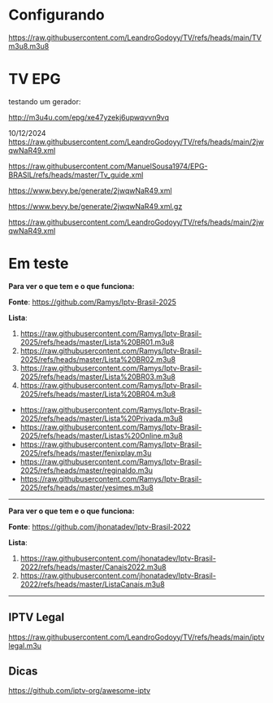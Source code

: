 # Configurando

https://raw.githubusercontent.com/LeandroGodoyy/TV/refs/heads/main/TVm3u8.m3u8

# TV EPG

testando um gerador:

http://m3u4u.com/epg/xe47yzekj6upwqvvn9vq

10/12/2024 https://raw.githubusercontent.com/LeandroGodoyy/TV/refs/heads/main/2jwqwNaR49.xml

https://raw.githubusercontent.com/ManuelSousa1974/EPG-BRASIL/refs/heads/master/Tv_guide.xml

https://www.bevy.be/generate/2jwqwNaR49.xml

https://www.bevy.be/generate/2jwqwNaR49.xml.gz

https://raw.githubusercontent.com/LeandroGodoyy/TV/refs/heads/main/2jwqwNaR49.xml

# Em teste

**Para ver o que tem e o que funciona:**

**Fonte**: https://github.com/Ramys/Iptv-Brasil-2025

**Lista**: 

1. https://raw.githubusercontent.com/Ramys/Iptv-Brasil-2025/refs/heads/master/Lista%20BR01.m3u8
2. https://raw.githubusercontent.com/Ramys/Iptv-Brasil-2025/refs/heads/master/Lista%20BR02.m3u8
3. https://raw.githubusercontent.com/Ramys/Iptv-Brasil-2025/refs/heads/master/Lista%20BR03.m3u8
4. https://raw.githubusercontent.com/Ramys/Iptv-Brasil-2025/refs/heads/master/Lista%20BR04.m3u8

- https://raw.githubusercontent.com/Ramys/Iptv-Brasil-2025/refs/heads/master/Lista%20Privada.m3u8
- https://raw.githubusercontent.com/Ramys/Iptv-Brasil-2025/refs/heads/master/Listas%20Online.m3u8
- https://raw.githubusercontent.com/Ramys/Iptv-Brasil-2025/refs/heads/master/fenixplay.m3u
- https://raw.githubusercontent.com/Ramys/Iptv-Brasil-2025/refs/heads/master/reginaldo.m3u
- https://raw.githubusercontent.com/Ramys/Iptv-Brasil-2025/refs/heads/master/yesimes.m3u8

---

**Para ver o que tem e o que funciona:**

**Fonte**: https://github.com/jhonatadev/Iptv-Brasil-2022

**Lista**:

1. https://raw.githubusercontent.com/jhonatadev/Iptv-Brasil-2022/refs/heads/master/Canais2022.m3u8
2. https://raw.githubusercontent.com/jhonatadev/Iptv-Brasil-2022/refs/heads/master/ListaCanais.m3u8

---

## IPTV Legal

https://raw.githubusercontent.com/LeandroGodoyy/TV/refs/heads/main/iptvlegal.m3u

## Dicas

https://github.com/iptv-org/awesome-iptv
